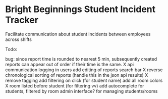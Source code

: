 # Bright Beginnings Student Incident Tracker

Facilitate communication about student incidents between employees across shifts


Todo:

bug: since report time is rounded to nearest 5 min, subsequently created reports can appear out of order if their time is the same.
X api communication
logging in users
add editing of reports
search bar
X reverse chronological sorting of reports (handle this in the json api results)
X remove tagging
add filtering on click (for student name)
add all room colors
X room listed before student (for filtering vv)
add autocomplete for students, filtered by room
admin interface? for managing students/rooms
